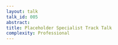 ```yaml
---
layout: talk
talk_id: 005
abstract: 
title: Placeholder Specialist Track Talk
complexity: Professional
---
```


